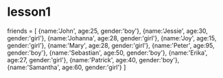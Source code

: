 # lesson1

friends = [
  {name:'John', age:25, gender:'boy'},
  {name:'Jessie', age:30, gender:'girl'},
  {name:'Johanna', age:28, gender:'girl'},
  {name:'Joy', age:15, gender:'girl'},
  {name:'Mary', age:28, gender:'girl'},
  {name:'Peter', age:95, gender:'boy'},
  {name:'Sebastian', age:50, gender:'boy'},
  {name:'Erika', age:27, gender:'girl'},
  {name:'Patrick', age:40, gender:'boy'},
  {name:'Samantha', age:60, gender:'girl'}
]
